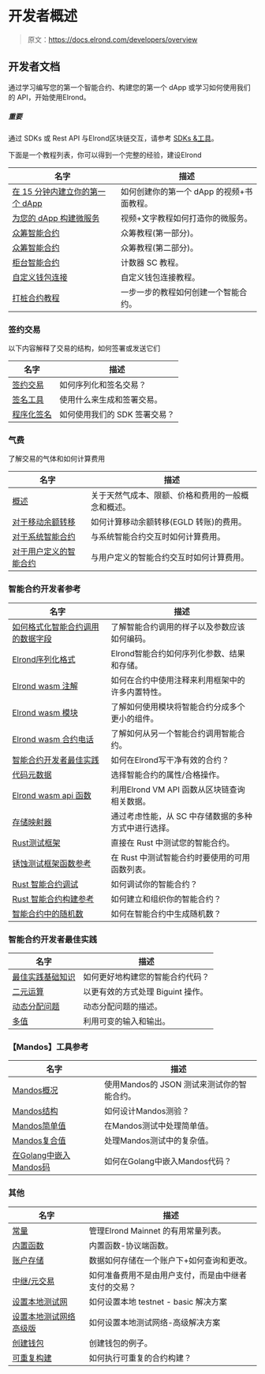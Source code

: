 # 开发者概述

> 原文：<https://docs.elrond.com/developers/overview>

 ## 开发者文档

通过学习编写您的第一个智能合约、构建您的第一个 dApp 或学习如何使用我们的 API，开始使用Elrond。

##### 重要

通过 SDKs 或 Rest API 与Elrond区块链交互，请参考 [SDKs &工具](/sdk-and-tools/overview)。

下面是一个教程列表，你可以得到一个完整的经验，建设Elrond

| 名字 | 描述 |
| --- | --- |
| [在 15 分钟内建立你的第一个 dApp](/developers/tutorials/your-first-dapp) | 如何创建你的第一个 dApp 的视频+书面教程。 |
| [为您的 dApp 构建微服务](/developers/tutorials/your-first-microservice) | 视频+文字教程如何打造你的微服务。 |
| [众筹智能合约](/developers/tutorials/crowdfunding-p1) | 众筹教程(第一部分)。 |
| [众筹智能合约](/developers/tutorials/crowdfunding-p2) | 众筹教程(第二部分)。 |
| [柜台智能合约](/developers/tutorials/counter) | 计数器 SC 教程。 |
| [自定义钱包连接](/developers/tutorials/custom-wallet-connect) | 自定义钱包连接教程。 |
| [打桩合约教程](/developers/tutorials/staking-contract) | 一步一步的教程如何创建一个智能合约。 |

### 签约交易

以下内容解释了交易的结构，如何签署或发送它们

| 名字 | 描述 |
| --- | --- |
| [签约交易](/developers/signing-transactions/signing-transactions) | 如何序列化和签名交易？ |
| [签名工具](/developers/signing-transactions/tools-for-signing) | 使用什么来生成和签署交易。 |
| [程序化签名](/developers/signing-transactions/signing-programmatically) | 如何使用我们的 SDK 签署交易？ |

### 气费

了解交易的气体和如何计算费用

| 名字 | 描述 |
| --- | --- |
| [概述](/developers/gas-and-fees/overview) | 关于天然气成本、限额、价格和费用的一般概念和概述。 |
| [对于移动余额转移](/developers/gas-and-fees/egld-transfers) | 如何计算移动余额转移(EGLD 转账)的费用。 |
| [对于系统智能合约](/developers/gas-and-fees/system-smart-contracts) | 与系统智能合约交互时如何计算费用。 |
| [对于用户定义的智能合约](/developers/gas-and-fees/user-defined-smart-contracts) | 与用户定义的智能合约交互时如何计算费用。 |

### 智能合约开发者参考

| 名字 | 描述 |
| --- | --- |
| [如何格式化智能合约调用的数据字段](/developers/sc-calls-format) | 了解智能合约调用的样子以及参数应该如何编码。 |
| [Elrond序列化格式](/developers/developer-reference/elrond-serialization-format) | Elrond智能合约如何序列化参数、结果和存储。 |
| [Elrond wasm 注解](/developers/developer-reference/elrond-wasm-annotations) | 如何在合约中使用注释来利用框架中的许多内置特性。 |
| [Elrond wasm 模块](/developers/developer-reference/elrond-wasm-modules) | 了解如何使用模块将智能合约分成多个更小的组件。 |
| [Elrond wasm 合约电话](/developers/developer-reference/elrond-wasm-contract-calls) | 了解如何从另一个智能合约调用智能合约。 |
| [智能合约开发者最佳实践](/developers/developer-reference/smart-contract-developer-best-practices) | 如何在Elrond写干净有效的合约？ |
| [代码元数据](/developers/developer-reference/code-metadata) | 选择智能合约的属性/合格操作。 |
| [Elrond wasm api 函数](/developers/developer-reference/elrond-wasm-api-functions) | 利用Elrond VM API 函数从区块链查询相关数据。 |
| [存储映射器](/developers/developer-reference/storage-mappers) | 通过考虑性能，从 SC 中存储数据的多种方式中进行选择。 |
| [Rust测试框架](/developers/developer-reference/rust-testing-framework) | 直接在 Rust 中测试您的智能合约。 |
| [锈蚀测试框架函数参考](/developers/developer-reference/rust-testing-framework-functions-reference) | 在 Rust 中测试智能合约时要使用的可用函数列表。 |
| [Rust 智能合约调试](/developers/developer-reference/rust-smart-contract-debugging) | 如何调试你的智能合约？ |
| [Rust 智能合约构建参考](/developers/developer-reference/smart-contract-build-reference) | 如何建立和组织你的智能合约？ |
| [智能合约中的随机数](/developers/developer-reference/random-numbers-in-smart-contracts) | 如何在智能合约中生成随机数？ |

### 智能合约开发者最佳实践

| 名字 | 描述 |
| --- | --- |
| [最佳实践基础知识](/developers/best-practices/best-practices-basics) | 如何更好地构建您的智能合约代码？ |
| [二元运算](/developers/best-practices/biguint-operations) | 以更有效的方式处理 Biguint 操作。 |
| [动态分配问题](/developers/best-practices/the-dynamic-allocation-problem) | 动态分配问题的描述。 |
| [多值](/developers/best-practices/multi-values) | 利用可变的输入和输出。 |

### 【Mandos】工具参考

| 名字 | 描述 |
| --- | --- |
| [Mandos概况](/developers/mandos-reference/overview) | 使用Mandos的 JSON 测试来测试你的智能合约。 |
| [Mandos结构](/developers/mandos-reference/structure) | 如何设计Mandos测验？ |
| [Mandos简单值](/developers/mandos-reference/values-simple) | 在Mandos测试中处理简单值。 |
| [Mandos复合值](/developers/mandos-reference/values-complex) | 处理Mandos测试中的复杂值。 |
| [在Golang中嵌入Mandos码](/developers/mandos-reference/embed) | 如何在Golang中嵌入Mandos代码？ |

### 其他

| 名字 | 描述 |
| --- | --- |
| [常量](/developers/constants) | 管理Elrond Mainnet 的有用常量列表。 |
| [内置函数](/developers/built-in-functions) | 内置函数-协议端函数。 |
| [账户存储](/developers/account-storage) | 数据如何存储在一个账户下+如何查询和更改。 |
| [中继/元交易](/developers/relayed-transactions) | 如何准备费用不是由用户支付，而是由中继者支付的交易？ |
| [设置本地测试网](/developers/setup-local-testnet) | 如何设置本地 testnet - basic 解决方案 |
| [设置本地测试网络高级版](/developers/setup-local-testnet-advanced) | 如何设置本地测试网络-高级解决方案 |
| [创建钱包](/developers/creating-wallets) | 创建钱包的例子。 |
| [可重复构建](/developers/reproducible-contract-builds) | 如何执行可重复的合约构建？ |